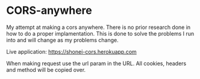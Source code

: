 # CORS-anywhere
My attempt at making a cors anywhere. There is no prior research done in how to do a proper implamentation. This is done to solve the problems I run into and will change as my problems change. 

Live application: https://shonei-cors.herokuapp.com

When making request use the url param in the URL. All cookies, headers and method will be copied over. 